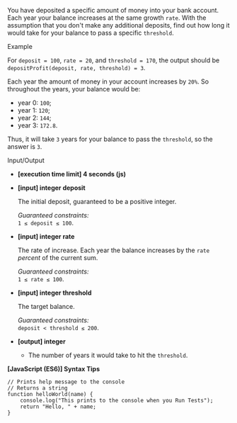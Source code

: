 You have deposited a specific amount of money into your bank account. Each year your
balance increases at the same growth `rate`. With the assumption that you don't make any
additional deposits, find out how long it would take for your balance to pass a specific
`threshold`.

Example

For `deposit = 100`, `rate = 20`, and `threshold = 170`, the output should be  
`depositProfit(deposit, rate, threshold) = 3`.

Each year the amount of money in your account increases by `20%`. So throughout the years,
your balance would be:

- year 0: `100`;
- year 1: `120`;
- year 2: `144`;
- year 3: `172.8`.

Thus, it will take `3` years for your balance to pass the `threshold`, so the answer is
`3`.

Input/Output

- **\[execution time limit\] 4 seconds (js)**

- **\[input\] integer deposit**

  The initial deposit, guaranteed to be a positive integer.

  _Guaranteed constraints:_  
  `1 ≤ deposit ≤ 100`.

- **\[input\] integer rate**

  The rate of increase. Each year the balance increases by the `rate` _percent_ of the
  current sum.

  _Guaranteed constraints:_  
  `1 ≤ rate ≤ 100`.

- **\[input\] integer threshold**

  The target balance.

  _Guaranteed constraints:_  
  `deposit < threshold ≤ 200`.

- **\[output\] integer**

  - The number of years it would take to hit the `threshold`.

**\[JavaScript (ES6)\] Syntax Tips**

    // Prints help message to the console
    // Returns a string
    function helloWorld(name) {
        console.log("This prints to the console when you Run Tests");
        return "Hello, " + name;
    }
